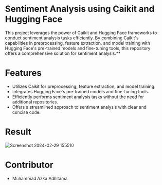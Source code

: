 # Sentiment Analysis using Caikit and Hugging Face
This project leverages the power of Caikit and Hugging Face frameworks to conduct sentiment analysis tasks efficiently. By combining Caikit's capabilities in preprocessing, feature extraction, and model training with Hugging Face's pre-trained models and fine-tuning tools, this repository offers a comprehensive solution for sentiment analysis.**

# Features
- Utilizes Caikit for preprocessing, feature extraction, and model training.
- Integrates Hugging Face's pre-trained models and fine-tuning tools.
- Efficiently performs sentiment analysis tasks without the need for additional repositories.
- Offers a streamlined approach to sentiment analysis with clear and concise code.

# Result
![Screenshot 2024-02-29 155510](https://github.com/Myrythm/Sentiment-Analysis-using-Caikit-and-Hugging-Face/assets/87670901/6f3e6faf-24e2-4b81-bac0-81d4024dec84)


# Contributor
- Muhammad Azka Adhitama


